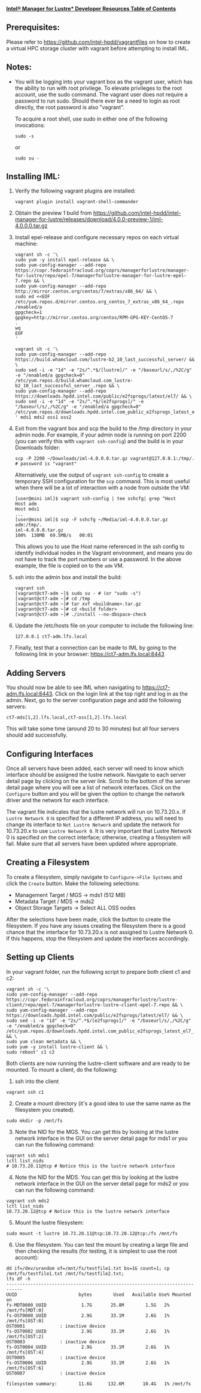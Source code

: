 [**Intel® Manager for Lustre\* Developer Resources Table of Contents**](README.md)

## Prerequisites:
Please refer to https://github.com/intel-hpdd/vagrantfiles on how to create a virtual HPC storage cluster with vagrant before attempting to install IML.

## Notes:
- You will be logging into your vagrant box as the vagrant user, which has the ability to run with root privilege. To elevate privileges to the root account, use the sudo command. The vagrant user does not require a password to run sudo. Should there ever be a need to login as root directly, the root password is also "vagrant". 

    To acquire a root shell, use sudo in either one of the following invocations:
    ```
    sudo -s
    ```
    or
    ```
    sudo su -
    ```

## Installing IML:
1. Verify the following vagrant plugins are installed:
    ```
    vagrant plugin install vagrant-shell-commander
    ```
2. Obtain the preview 1 build from https://github.com/intel-hpdd/intel-manager-for-lustre/releases/download/4.0.0-preview-1/iml-4.0.0.0.tar.gz
3. Install epel-release and configure necessary repos on each virtual machine:
    ```
    vagrant sh -c '\
    sudo yum -y install epel-release && \
    sudo yum-config-manager --add-repo https://copr.fedorainfracloud.org/coprs/managerforlustre/manager-for-lustre/repo/epel-7/managerforlustre-manager-for-lustre-epel-7.repo && \
    sudo yum-config-manager --add-repo http://mirror.centos.org/centos/7/extras/x86_64/ && \
    sudo ed <<EOF /etc/yum.repos.d/mirror.centos.org_centos_7_extras_x86_64_.repo
    /enabled/a
    gpgcheck=1
    gpgkey=http://mirror.centos.org/centos/RPM-GPG-KEY-CentOS-7
    .
    wq
    EOF
    '
    ```

   ```
   vagrant sh -c '\
   sudo yum-config-manager --add-repo https://build.whamcloud.com/lustre-b2_10_last_successful_server/ && \
   sudo sed -i -e "1d" -e "2s/^.*$/[lustre]/" -e "/baseurl/s/,/%2C/g" -e "/enabled/a gpgcheck=0" /etc/yum.repos.d/build.whamcloud.com_lustre-b2_10_last_successful_server_.repo && \
   sudo yum-config-manager --add-repo https://downloads.hpdd.intel.com/public/e2fsprogs/latest/el7/ && \
   sudo sed -i -e "1d" -e "2s/^.*$/[e2fsprogs]/" -e "/baseurl/s/,/%2C/g" -e "/enabled/a gpgcheck=0" /etc/yum.repos.d/downloads.hpdd.intel.com_public_e2fsprogs_latest_el7_.repo
   ' mds1 mds2 oss1 oss2
   ```
4. Exit from the vagrant box and scp the build to the /tmp directory in your admin node. For example, if your admin node is running on port 2200 (you can verify this with `vagrant ssh-config`) and the build is in your Downloads folder:
    ```
    scp -P 2200 ~/Downloads/iml-4.0.0.0.tar.gz vagrant@127.0.0.1:/tmp/.
    # password is "vagrant"
    ```
    Alternatively, use the output of `vagrant ssh-config` to create a temporary SSH configuration for the `scp` command. This is most useful when there will be a lot of interaction with a node from outside the VM:
    ```
    [user@mini iml]$ vagrant ssh-config | tee sshcfg| grep ^Host
    Host adm
    Host mds1
    ...
    [user@mini iml]$ scp -F sshcfg ~/Media/iml-4.0.0.0.tar.gz adm:/tmp/.
    iml-4.0.0.0.tar.gz                                                 100%  130MB  69.5MB/s   00:01    
    ```
    This allows you to use the Host name referenced in the ssh config to identify individual nodes in the Vagrant environment, and means you do not have to track the port numbers or use a password. In the above example, the file is copied on to the `adm` VM.
5. ssh into the admin box and install the build:
    ```
    vagrant ssh
    [vagrant@ct7-adm ~]$ sudo su - # (or "sudo -s")
    [vagrant@ct7-adm ~]# cd /tmp
    [vagrant@ct7-adm ~]# tar xvf <buildname>.tar.gz
    [vagrant@ct7-adm ~]# cd <build folder>
    [vagrant@ct7-adm ~]# ./install --no-dbspace-check
    ```
6. Update the /etc/hosts file on your computer to include the following line:
    ```
    127.0.0.1 ct7-adm.lfs.local
    ```
7. Finally, test that a connection can be made to IML by going to the following link in your browser:
https://ct7-adm.lfs.local:8443

## Adding Servers
You should now be able to see IML when navigating to https://ct7-adm.lfs.local:8443. Click on the login link at the top right and log in as the admin. Next, go to the server configuration page and add the following servers:
```
ct7-mds[1,2].lfs.local,ct7-oss[1,2].lfs.local
```
This will take some time (around 20 to 30 minutes) but all four servers should add successfully.

## Configuring Interfaces
Once all servers have been added, each server will need to know which interface should be assigned the lustre network. Navigate to each server detail page by clicking on the server link. Scroll to the bottom of the server detail page where you will see a list of network interfaces. Click on the `Configure` button and you will be given the option to change the network driver and the network for each interface. 

The vagrant file indicates that the lustre network will run on 10.73.20.x. If `Lustre Network 0` is specified for a different IP address, you will need to change its interface to `Not Lustre Network` and update the network for 10.73.20.x to use `Lustre Network 0`. It is very important that Lustre Network 0 is specified on the correct interface; otherwise, creating a filesystem will fail. Make sure that all servers have been updated where appropriate.

## Creating a Filesystem
To create a filesystem, simply navigate to `Configure->File Systems` and click the `Create` button. Make the following selections:
- Management Target / MGS -> mds1 (512 MB)
- Metadata Target / MDS -> mds2
- Object Storage Targets -> Select ALL OSS nodes

After the selections have been made, click the button to create the filesystem. If you have any issues creating the filesystem there is a good chance that the interface for 10.73.20.x is not assigned to Lustre Network 0. If this happens, stop the filesystem and update the interfaces accordingly. 

## Setting up Clients
In your vagrant folder, run the following script to prepare both client c1 and c2:
```
vagrant sh -c '\
sudo yum-config-manager --add-repo https://copr.fedorainfracloud.org/coprs/managerforlustre/lustre-client/repo/epel-7/managerforlustre-lustre-client-epel-7.repo && \
sudo yum-config-manager --add-repo https://downloads.hpdd.intel.com/public/e2fsprogs/latest/el7/ && \
sudo sed -i -e "1d" -e "2s/^.*$/[e2fsprogs]/" -e "/baseurl/s/,/%2C/g" -e "/enabled/a gpgcheck=0" /etc/yum.repos.d/downloads.hpdd.intel.com_public_e2fsprogs_latest_el7_.repo && \
sudo yum clean metadata && \
sudo yum -y install lustre-client && \
sudo reboot' c1 c2
```
Both clients are now running the lustre-client software and are ready to be mounted. To mount a client, do the following:
1. ssh into the client
```
vagrant ssh c1
```
2. Create a mount directory (it's a good idea to use the same name as the filesystem you created).
```
sudo mkdir -p /mnt/fs
```
3.  Note the NID for the MGS. You can get this by looking at the lustre network interface in the GUI on the server detail page for mds1 or you can run the following command:
```
vagrant ssh mds1
lctl list_nids
# 10.73.20.11@tcp # Notice this is the lustre network interface
```
4. Note the NID for the MDS. You can get this by looking at the lustre network interface in the GUI on the server detail page for mds2 or you can run the following command:
```
vagrant ssh mds2
lctl list_nids
10.73.20.12@tcp # Notice this is the lustre network interface
```
5. Mount the lustre filesystem:
```
sudo mount -t lustre 10.73.20.11@tcp:10.73.20.12@tcp:/fs /mnt/fs
```
6. Use the filesystem. You can test the mount by creating a large file and then checking the results (for testing, it is simplest to use the root account):
```
dd if=/dev/urandom of=/mnt/fs/testfile1.txt bs=1G count=1; cp /mnt/fs/testfile1.txt /mnt/fs/testfile2.txt;
lfs df -h
----------------------------------------------------------------------------
UUID                       bytes        Used   Available Use% Mounted on
fs-MDT0000_UUID             1.7G       25.8M        1.5G   2% /mnt/fs[MDT:0]
fs-OST0000_UUID             2.9G       33.1M        2.6G   1% /mnt/fs[OST:0]
OST0001             : inactive device
fs-OST0002_UUID             2.9G       33.1M        2.6G   1% /mnt/fs[OST:2]
OST0003             : inactive device
fs-OST0004_UUID             2.9G       33.1M        2.6G   1% /mnt/fs[OST:4]
OST0005             : inactive device
fs-OST0006_UUID             2.9G       33.1M        2.6G   1% /mnt/fs[OST:6]
OST0007             : inactive device

filesystem summary:        11.6G      132.6M       10.4G   1% /mnt/fs
```
